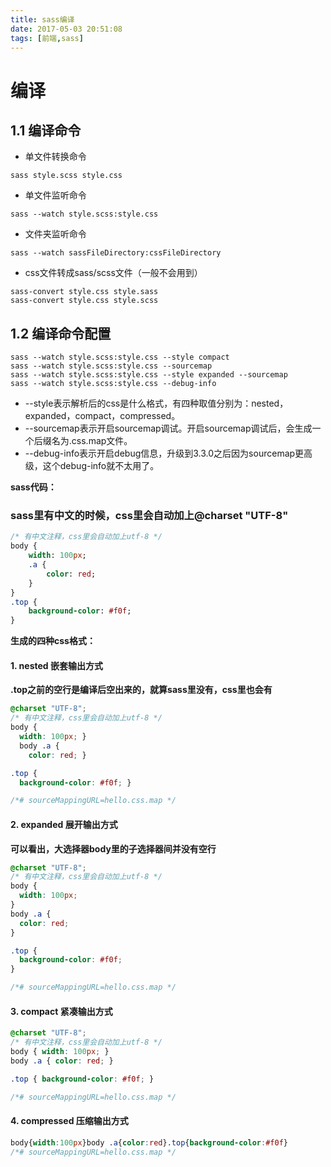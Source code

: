 ```yaml
---
title: sass编译
date: 2017-05-03 20:51:08
tags: [前端,sass]
---
```


#  编译
## 1.1 编译命令
- 单文件转换命令
```
sass style.scss style.css
```
- 单文件监听命令
```
sass --watch style.scss:style.css
```

<!-- more -->

- 文件夹监听命令
```
sass --watch sassFileDirectory:cssFileDirectory
```
- css文件转成sass/scss文件（一般不会用到）
```
sass-convert style.css style.sass   
sass-convert style.css style.scss
```
## 1.2 编译命令配置
```
sass --watch style.scss:style.css --style compact
sass --watch style.scss:style.css --sourcemap
sass --watch style.scss:style.css --style expanded --sourcemap
sass --watch style.scss:style.css --debug-info
```
- --style表示解析后的css是什么格式，有四种取值分别为：nested，expanded，compact，compressed。
- --sourcemap表示开启sourcemap调试。开启sourcemap调试后，会生成一个后缀名为.css.map文件。
- --debug-info表示开启debug信息，升级到3.3.0之后因为sourcemap更高级，这个debug-info就不太用了。

**sass代码：**
### sass里有中文的时候，css里会自动加上@charset "UTF-8"
```sass
/* 有中文注释，css里会自动加上utf-8 */
body {
	width: 100px;
	.a {
		color: red;
	}
}
.top {
	background-color: #f0f;
}
```
**生成的四种css格式：**
#### 1. nested 嵌套输出方式
**.top之前的空行是编译后空出来的，就算sass里没有，css里也会有**
```css
@charset "UTF-8";
/* 有中文注释，css里会自动加上utf-8 */
body {
  width: 100px; }
  body .a {
    color: red; }

.top {
  background-color: #f0f; }

/*# sourceMappingURL=hello.css.map */
```
#### 2. expanded 展开输出方式
**可以看出，大选择器body里的子选择器间并没有空行**
```css
@charset "UTF-8";
/* 有中文注释，css里会自动加上utf-8 */
body {
  width: 100px;
}
body .a {
  color: red;
}

.top {
  background-color: #f0f;
}

/*# sourceMappingURL=hello.css.map */
```
#### 3. compact 紧凑输出方式
```css
@charset "UTF-8";
/* 有中文注释，css里会自动加上utf-8 */
body { width: 100px; }
body .a { color: red; }

.top { background-color: #f0f; }

/*# sourceMappingURL=hello.css.map */
```
#### 4. compressed 压缩输出方式
```css
body{width:100px}body .a{color:red}.top{background-color:#f0f}
/*# sourceMappingURL=hello.css.map */
```

